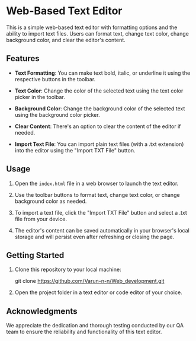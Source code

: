 # Web-Based Text Editor

This is a simple web-based text editor with formatting options and the ability to import text files. Users can format text, change text color, change background color, and clear the editor's content.

## Features

- **Text Formatting**: You can make text bold, italic, or underline it using the respective buttons in the toolbar.

- **Text Color**: Change the color of the selected text using the text color picker in the toolbar.

- **Background Color**: Change the background color of the selected text using the background color picker.

- **Clear Content**: There's an option to clear the content of the editor if needed.

- **Import Text File**: You can import plain text files (with a .txt extension) into the editor using the "Import TXT File" button.

## Usage

1. Open the `index.html` file in a web browser to launch the text editor.

2. Use the toolbar buttons to format text, change text color, or change background color as needed.

3. To import a text file, click the "Import TXT File" button and select a .txt file from your device.

4. The editor's content can be saved automatically in your browser's local storage and will persist even after refreshing or closing the page.

## Getting Started

1. Clone this repository to your local machine:

	git clone https://github.com/Varun-n-n/Web_development.git

2. Open the project folder in a text editor or code editor of your choice.


## Acknowledgments

We appreciate the dedication and thorough testing conducted by our QA team to ensure the reliability and functionality of this text editor.

